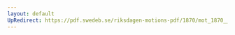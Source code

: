 ```yaml
---
layout: default
UpRedirect: https://pdf.swedeb.se/riksdagen-motions-pdf/1870/mot_1870__ak__00079/mot_1870__ak__00079_002.pdf
---
```

